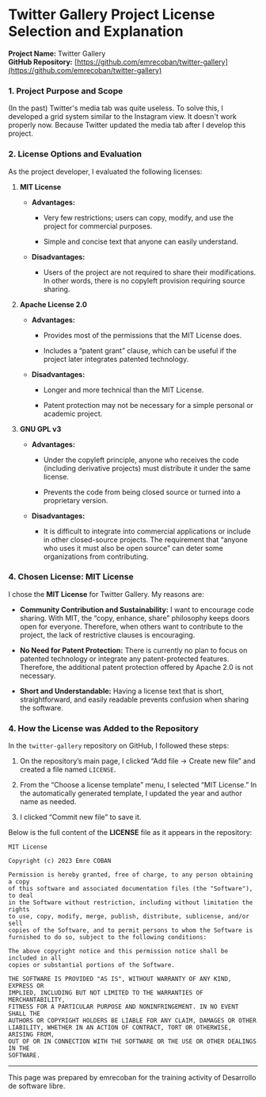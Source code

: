 
# Twitter Gallery Project License Selection and Explanation

**Project Name:** Twitter Gallery  
**GitHub Repository:** [https://github.com/emrecoban/twitter-gallery](https://github.com/emrecoban/twitter-gallery)



### 1.  Project Purpose and Scope
(In the past) Twitter's media tab was quite useless. To solve this, I developed a grid system similar to the Instagram view. It doesn't work properly now. Because Twitter updated the media tab after I develop this project.

### 2.  License Options and Evaluation
As the project developer, I evaluated the following licenses:

1.  **MIT License**
    
    -   **Advantages:**
        
        -   Very few restrictions; users can copy, modify, and use the project for commercial purposes.
            
        -   Simple and concise text that anyone can easily understand.
            
    -   **Disadvantages:**
        
        -   Users of the project are not required to share their modifications. In other words, there is no copyleft provision requiring source sharing.
            
2.  **Apache License 2.0**
    
    -   **Advantages:**
        
        -   Provides most of the permissions that the MIT License does.
            
        -   Includes a “patent grant” clause, which can be useful if the project later integrates patented technology.
            
    -   **Disadvantages:**
        
        -   Longer and more technical than the MIT License.
            
        -   Patent protection may not be necessary for a simple personal or academic project.
            
3.  **GNU GPL v3**
    
    -   **Advantages:**
        
        -   Under the copyleft principle, anyone who receives the code (including derivative projects) must distribute it under the same license.
            
        -   Prevents the code from being closed source or turned into a proprietary version.
            
    -   **Disadvantages:**
        
        -   It is difficult to integrate into commercial applications or include in other closed-source projects. The requirement that “anyone who uses it must also be open source” can deter some organizations from contributing.
         

### 4.  Chosen License: MIT License
I chose the **MIT License** for Twitter Gallery. My reasons are:

-   **Community Contribution and Sustainability:** I want to encourage code sharing. With MIT, the “copy, enhance, share” philosophy keeps doors open for everyone. Therefore, when others want to contribute to the project, the lack of restrictive clauses is encouraging.
    
-   **No Need for Patent Protection:** There is currently no plan to focus on patented technology or integrate any patent-protected features. Therefore, the additional patent protection offered by Apache 2.0 is not necessary.
    
-   **Short and Understandable:** Having a license text that is short, straightforward, and easily readable prevents confusion when sharing the software.
    
### 4.  How the License was Added to the Repository
In the `twitter-gallery` repository on GitHub, I followed these steps:

1.  On the repository’s main page, I clicked “Add file → Create new file” and created a file named `LICENSE`.
    
2.  From the “Choose a license template” menu, I selected “MIT License.” In the automatically generated template, I updated the year and author name as needed.
    
3.  I clicked “Commit new file” to save it.
    

Below is the full content of the **LICENSE** file as it appears in the repository:

```text
MIT License

Copyright (c) 2023 Emre COBAN

Permission is hereby granted, free of charge, to any person obtaining a copy
of this software and associated documentation files (the "Software"), to deal
in the Software without restriction, including without limitation the rights
to use, copy, modify, merge, publish, distribute, sublicense, and/or sell
copies of the Software, and to permit persons to whom the Software is
furnished to do so, subject to the following conditions:

The above copyright notice and this permission notice shall be included in all
copies or substantial portions of the Software.

THE SOFTWARE IS PROVIDED "AS IS", WITHOUT WARRANTY OF ANY KIND, EXPRESS OR
IMPLIED, INCLUDING BUT NOT LIMITED TO THE WARRANTIES OF MERCHANTABILITY,
FITNESS FOR A PARTICULAR PURPOSE AND NONINFRINGEMENT. IN NO EVENT SHALL THE
AUTHORS OR COPYRIGHT HOLDERS BE LIABLE FOR ANY CLAIM, DAMAGES OR OTHER
LIABILITY, WHETHER IN AN ACTION OF CONTRACT, TORT OR OTHERWISE, ARISING FROM,
OUT OF OR IN CONNECTION WITH THE SOFTWARE OR THE USE OR OTHER DEALINGS IN THE
SOFTWARE.

```

----------

This page was prepared by emrecoban for the training activity of Desarrollo de software libre.

